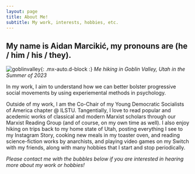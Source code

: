 ```yaml
---
layout: page
title: About Me!
subtitle: My work, interests, hobbies, etc.
---
```


## My name is Aidan Marcikić, my pronouns are (he / him / his / they).

![goblinvalley]('https://aidanmarcikic.github.io/assets/img/meingoblinvalley.jpg'){: .mx-auto.d-block :}
*Me hiking in Goblin Valley, Utah in the Summer of 2023*

In my work, I aim to understand how we can better bolster progressive social movements by using experiemental methods in psychology.

Outside of my work, I am the Co-Chair of my Young Democratic Socialists of America chapter @ ILSTU. Tangentially, I love to read 
popular and acedemic works of classical and modern Marxist scholars through our Marxist Reading Group (and of course, on my own time as well).
I also enjoy hiking on trips back to my home state of Utah, posting everything I see to my Instagram Story, cooking new meals in my
toaster oven, and reading science-fiction works by anarchists, and playing video games on my Switch with my friends, along with many hobbies that I start and stop periodically.

*Please contact me with the bubbles below if you are interested in hearing more about my work or hobbies!*